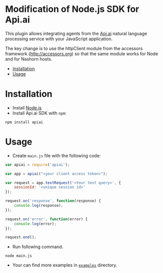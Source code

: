 # Modification of Node.js SDK for Api.ai

This plugin allows integrating agents from the [Api.ai](http://api.ai) natural language processing service with your JavaScript application.

The key change is to use the httpClient module from the accessors
framework (http://accessors.org) so that the same module works for
Node and for Nashorn hosts.

* [Installation](#installation)
* [Usage](#usage)

# Installation

* Install [Node.js](https://nodejs.org/)
* Install Api.ai SDK with `npm`:
```shell
npm install apiai
```

# Usage
* Create `main.js` file with the following code:
```javascript
var apiai = require('apiai');

var app = apiai("<your client access token>");

var request = app.textRequest('<Your text query>', {
    sessionId: '<unique session id>'
});

request.on('response', function(response) {
    console.log(response);
});

request.on('error', function(error) {
    console.log(error);
});

request.end();
```
* Run following command.
```shell
node main.js
```
* Your can find more examples in [`examples`](examples) directory.
